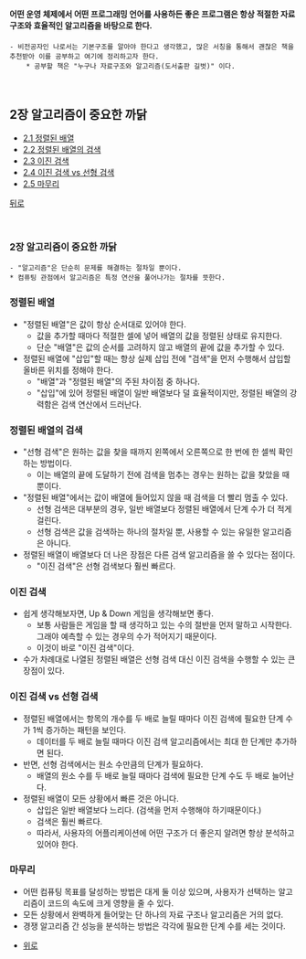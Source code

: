 #### 어떤 운영 체제에서 어떤 프로그래밍 언어를 사용하든 좋은 프로그램은 항상 적절한 자료 구조와 효율적인 알고리즘을 바탕으로 한다. 
	- 비전공자인 나로서는 기본구조를 알아야 한다고 생각했고, 많은 서칭을 통해서 괜찮은 책을 추천받아 이를 공부하고 여기에 정리하고자 한다.
		* 공부할 책은 "누구나 자료구조와 알고리즘(도서출판 길벗)" 이다.

</br>

## 2장 알고리즘이 중요한 까닭

* [2.1 정렬된 배열](#정렬된-배열)
* [2.2 정렬된 배열의 검색](#정렬된-배열의-검색)
* [2.3 이진 검색](#이진-검색)
* [2.4 이진 검색 vs 선형 검색](#이진-검색-vs-선형-검색)
* [2.5 마무리](#마무리)

[뒤로](https://github.com/hyunjay-dev/DataStructure)

</br>

### 2장 알고리즘이 중요한 까닭
	- "알고리즘"은 단순히 문제를 해결하는 절차일 뿐이다.
    * 컴퓨팅 관점에서 알고리즘은 특정 연산을 풀어나가는 절차를 뜻한다.

### 정렬된 배열
  - "정렬된 배열"은 값이 항상 순서대로 있어야 한다.
    * 값을 추가할 때마다 적절한 셀에 넣어 배열의 값을 정렬된 상태로 유지한다.
    * 단순 "배열"은 값의 순서를 고려하지 않고 배열의 끝에 값을 추가할 수 있다.
  - 정렬된 배열에 "삽입"할 때는 항상 실제 삽입 전에 "검색"을 먼저 수행해서 삽입할 올바른 위치를 정해야 한다.
    * "배열"과 "정렬된 배열"의 주된 차이점 중 하나다.
    * "삽입"에 있어 정렬된 배열이 일반 배열보다 덜 효율적이지만, 정렬된 배열의 강력함은 검색 연산에서 드러난다.
    
### 정렬된 배열의 검색
  - "선형 검색"은 원하는 값을 찾을 때까지 왼쪽에서 오른쪽으로 한 번에 한 셀씩 확인하는 방법이다.
    * 이는 배열의 끝에 도달하기 전에 검색을 멈추는 경우는 원하는 값을 찾았을 때 뿐이다.
  - "정렬된 배열"에서는 값이 배열에 들어있지 않을 때 검색을 더 빨리 멈출 수 있다.
    * 선형 검색은 대부분의 경우, 일반 배열보다 정렬된 배열에서 단계 수가 더 적게 걸린다.
    * 선형 검색은 값을 검색하는 하나의 절차일 뿐, 사용할 수 있는 유일한 알고리즘은 아니다.
  - 정렬된 배열이 배열보다 더 나은 장점은 다른 검색 알고리즘을 쓸 수 있다는 점이다.
    * "이진 검색"은 선형 검색보다 훨씬 빠르다.
 
### 이진 검색
  - 쉽게 생각해보자면, Up & Down 게임을 생각해보면 좋다.
    * 보통 사람들은 게임을 할 때 생각하고 있는 수의 절반을 먼저 말하고 시작한다. 그래야 예측할 수 있는 경우의 수가 적어지기 때문이다.
    * 이것이 바로 "이진 검색"이다.
  - 수가 차례대로 나열된 정렬된 배열은 선형 검색 대신 이진 검색을 수행할 수 있는 큰 장점이 있다.
  
### 이진 검색 vs 선형 검색
  - 정렬된 배열에서는 항목의 개수를 두 배로 늘릴 때마다 이진 검색에 필요한 단계 수가 1씩 증가하는 패턴을 보인다.
    * 데이터를 두 배로 늘릴 때마다 이진 검색 알고리즘에서는 최대 한 단계만 추가하면 된다.
  - 반면, 선형 검색에서는 원소 수만큼의 단계가 필요하다.
    * 배열의 원소 수를 두 배로 늘릴 때마다 검색에 필요한 단계 수도 두 배로 늘어난다.
  - 정렬된 배열이 모든 상황에서 빠른 것은 아니다.
    * 삽입은 일반 배열보다 느리다. (검색을 먼저 수행해야 하기때문이다.)
    * 검색은 훨씬 빠르다.
    * 따라서, 사용자의 어플리케이션에 어떤 구조가 더 좋은지 알려면 항상 분석하고 있어야 한다.
    
 ### 마무리
  - 어떤 컴퓨팅 목표를 달성하는 방법은 대게 둘 이상 있으며, 사용자가 선택하는 알고리즘이 코드의 속도에 크게 영향을 줄 수 있다.
  - 모든 상황에서 완벽하게 들어맞는 단 하나의 자료 구조나 알고리즘은 거의 없다.
  - 경쟁 알고리즘 간 성능을 분석하는 방법은 각각에 필요한 단계 수를 세는 것이다.
	
	
* [위로](#2장-알고리즘이-중요한-까닭)
